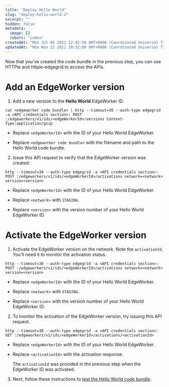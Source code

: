 ```yaml
---
title: "Deploy Hello World"
slug: "deploy-hello-world-2"
excerpt: ""
hidden: false
metadata: 
  image: []
  robots: "index"
createdAt: "Mon Jul 05 2021 12:42:58 GMT+0000 (Coordinated Universal Time)"
updatedAt: "Mon Nov 22 2021 20:32:09 GMT+0000 (Coordinated Universal Time)"
---
```

Now that you've created the code bundle in the previous step, you can use HTTPie and httpie-edgegrid to access the <Markdown src="../../../snippets/COMPANY_NICKNAME.mdx" /> APIs. 

# Add an EdgeWorker version

1. Add a new version to the **Hello World** EdgeWorker ID.

```shell
cat <edgeworker code bundle> | http --timeout=30 --auth-type edgegrid -a <API credentials section>: POST :/edgeworkers/v1/ids/<edgeWorkerId>/versions Content-Type:application/gzip
```

- Replace `<edgeWorkerId>` with the ID of your Hello World EdgeWorker.

- Replace `<edgeworker code bundle>` with the filename and path to the Hello World code bundle.

2. Issue this API request to verify that the EdgeWorker version was created:

```shell
http --timeout=30 --auth-type edgegrid -a <API credentials section>: POST :/edgeworkers/v1/ids/<edgeWorkerId>/activations network=<network> version=<version>
```

- Replace `<edgeWorkerId>` with the ID of your Hello World EdgeWorker.

- Replace `<network>` with `STAGING`.

- Replace `<version>` with the version number of your Hello World EdgeWorker ID.

# Activate the EdgeWorker version

1. Activate the EdgeWorker version on the <Markdown src="../../../snippets/COMPANY_NICKNAME.mdx" /> network. Note the `activationId`. You'll need it to monitor the activation status.

```shell
http --timeout=30 --auth-type edgegrid -a <API credentials section>: POST :/edgeworkers/v1/ids/<edgeWorkerId>/activations network=<network> version=<version>
```

- Replace `<edgeWorkerId>` with the ID of your Hello World EdgeWorker.

- Replace `<network>` with `STAGING`.

- Replace `<version>` with the version number of your Hello World EdgeWorker ID.

2. To monitor the activation of the EdgeWorker version, try issuing this API request.

```shell
http --timeout=30 --auth-type edgegrid -a <API credentials section>: GET :/edgeworkers/v1/ids/<edgeWorkerId>/activations/<activationId>
```

- Replace `<edgeWorkerId>` with the ID of your Hello World EdgeWorker.

- Replace `<activationId>` with the activation response.

    The `activationId` was provided in the previous step when the EdgeWorker ID was activated.

3. Next, follow these instructions to [test the Hello World code bundle](test-hello-world-2.md).
